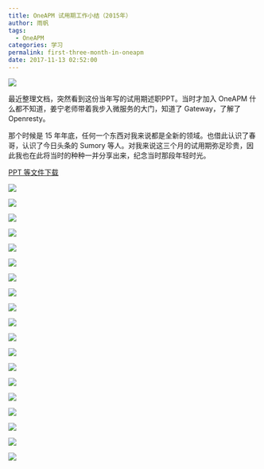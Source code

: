 ```yaml
---
title: OneAPM 试用期工作小结（2015年）
author: 雨帆
tags:
  - OneAPM
categories: 学习
permalink: first-three-month-in-oneapm
date: 2017-11-13 02:52:00
---
```


![](https://cat.yufan.me/cats/2016-12-11-60171084_p0.jpg)

最近整理文档，突然看到这份当年写的试用期述职PPT。当时才加入 OneAPM 什么都不知道，姜宁老师带着我步入微服务的大门，知道了 Gateway，了解了 Openresty。

那个时候是 15 年年底，任何一个东西对我来说都是全新的领域。也借此认识了春哥，认识了今日头条的 Sumory 等人。对我来说这三个月的试用期弥足珍贵，因此我也在此将当时的种种一并分享出来，纪念当时那段年轻时光。

<!--more-->

[PPT 等文件下载](https://cat.yufan.me/work/oneapm-first-three-month-work.zip)

![](https://cat.yufan.me/slide/first-three-month-in-oneapm/oneapm-three-month-work-001.jpeg)

![](https://cat.yufan.me/slide/first-three-month-in-oneapm/oneapm-three-month-work-002.jpeg)

![](https://cat.yufan.me/slide/first-three-month-in-oneapm/oneapm-three-month-work-003.jpeg)

![](https://cat.yufan.me/slide/first-three-month-in-oneapm/oneapm-three-month-work-004.jpeg)

![](https://cat.yufan.me/slide/first-three-month-in-oneapm/oneapm-three-month-work-005.jpeg)

![](https://cat.yufan.me/slide/first-three-month-in-oneapm/oneapm-three-month-work-006.jpeg)

![](https://cat.yufan.me/slide/first-three-month-in-oneapm/oneapm-three-month-work-007.jpeg)

![](https://cat.yufan.me/slide/first-three-month-in-oneapm/oneapm-three-month-work-008.jpeg)

![](https://cat.yufan.me/slide/first-three-month-in-oneapm/oneapm-three-month-work-009.jpeg)

![](https://cat.yufan.me/slide/first-three-month-in-oneapm/oneapm-three-month-work-010.jpeg)

![](https://cat.yufan.me/slide/first-three-month-in-oneapm/oneapm-three-month-work-011.jpeg)

![](https://cat.yufan.me/slide/first-three-month-in-oneapm/oneapm-three-month-work-012.jpeg)

![](https://cat.yufan.me/slide/first-three-month-in-oneapm/oneapm-three-month-work-013.jpeg)

![](https://cat.yufan.me/slide/first-three-month-in-oneapm/oneapm-three-month-work-014.jpeg)

![](https://cat.yufan.me/slide/first-three-month-in-oneapm/oneapm-three-month-work-015.jpeg)

![](https://cat.yufan.me/slide/first-three-month-in-oneapm/oneapm-three-month-work-016.jpeg)

![](https://cat.yufan.me/slide/first-three-month-in-oneapm/oneapm-three-month-work-017.jpeg)

![](https://cat.yufan.me/slide/first-three-month-in-oneapm/oneapm-three-month-work-018.jpeg)

![](https://cat.yufan.me/slide/first-three-month-in-oneapm/oneapm-three-month-work-019.jpeg)

